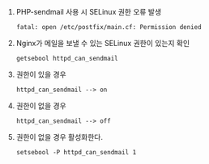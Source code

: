 1. PHP-sendmail 사용 시 SELinux 권한 오류 발생

    ```
    fatal: open /etc/postfix/main.cf: Permission denied
    ```

2. Nginx가 메일을 보낼 수 있는 SELinux 권한이 있는지 확인

    ```
    getsebool httpd_can_sendmail
    ```

3. 권한이 있을 경우

    ```
    httpd_can_sendmail --> on
    ```

4. 권한이 없을 경우

    ```
    httpd_can_sendmail --> off
    ```

5. 권한이 없을 경우 활성화한다.

    ```
    setsebool -P httpd_can_sendmail 1
    ```